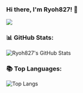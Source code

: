 ### Hi there, I'm Ryoh827! 👋

<p>
  <a href="https://count.chiya.dev/"><img src="https://count.chiya.dev/get/@ryoh827?theme=gelbooru"></a>
</p>

### 📊 GitHub Stats: 

![Ryoh827's GitHub Stats](https://github-readme-stats.vercel.app/api?username=Ryoh827&count_private=true&bg_color=30,e96443,904e95&title_color=fff&text_color=fff&hide_rank=true)

### 📚 Top Languages: 

![Top Langs](https://github-readme-stats.vercel.app/api/top-langs/?username=ryoh827&size_weight=0.5&count_weight=0.5&bg_color=30,e96443,904e95&title_color=fff&text_color=fff&layout=compact)

<!--
### 🏆 Trophy: 

[![trophy](https://github-profile-trophy.vercel.app/?username=ryoh827&theme=onedark)](https://github.com/ryo-ma/github-profile-trophy) <br /><br />

**Ryoh827/Ryoh827** is a ✨ _special_ ✨ repository because its `README.md` (this file) appears on your GitHub profile.

Here are some ideas to get you started:

- 🔭 I’m currently working on ...
- 🌱 I’m currently learning ...
- 👯 I’m looking to collaborate on ...
- 🤔 I’m looking for help with ...
- 💬 Ask me about ...
- 📫 How to reach me: ...
- 😄 Pronouns: ...
- ⚡ Fun fact: ...
-->
